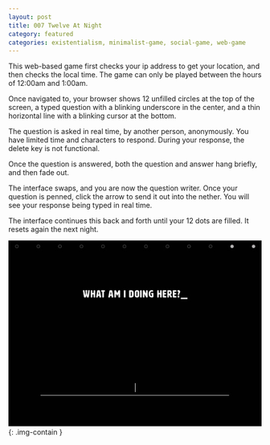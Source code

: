 ```yaml
---
layout: post
title: 007 Twelve At Night
category: featured
categories: existentialism, minimalist-game, social-game, web-game
---
```

This web-based game first checks your ip address to get your location, and then checks the local time.  The game can only be played between the hours of 12:00am and 1:00am.

Once navigated to, your browser shows 12 unfilled circles at the top of the screen, a typed question with a blinking underscore in the center, and a thin horizontal line with a blinking cursor at the bottom.

The question is asked in real time, by another person, anonymously. You have limited time and characters to respond.  During your response, the delete key is not functional.

Once the question is answered, both the question and answer hang briefly, and then fade out.

The interface swaps, and you are now the question writer. Once your question is penned, click the arrow to send it out into the nether.  You will see your response being typed in real time. 

The interface continues this back and forth until your 12 dots are filled.  It resets again the next night.

![twelve at night image](/img/games/007_twelve_at_night.jpg "Twelve At Night"){: .img-contain }

